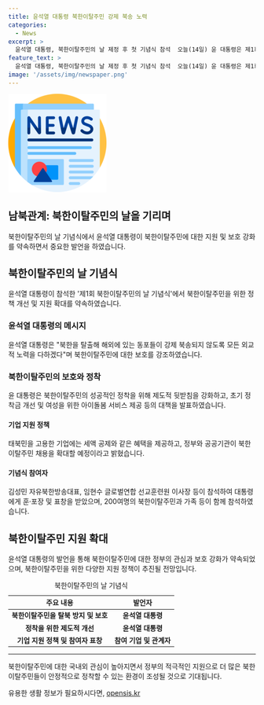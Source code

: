 ```yaml
---
title: 윤석열 대통령 북한이탈주민 강제 북송 노력
categories:
  - News
excerpt: >
  윤석열 대통령, 북한이탈주민의 날 제정 후 첫 기념식 참석  오늘(14일) 윤 대통령은 제1회 북한이탈주민의 날 기념식에서 북한이탈주민에 대한 정착 지원을 강화하고자 세액 공제와 같은 혜택을 제공하겠다고 발표했습니다. 또한, 동포들을 보호하고 포용하기 위해 외교적 노력을 다할 것이라고 강조했으며, 북한 정권의 인권 침해를 비판하기도 했습니다. 이를 통해 북한이탈주민의 안전과 성공적인 정착을 위한 제도적 뒷받침을 약속했습니다.
feature_text: >
  윤석열 대통령, 북한이탈주민의 날 제정 후 첫 기념식 참석  오늘(14일) 윤 대통령은 제1회 북한이탈주민의 날 기념식에서 북한이탈주민에 대한 정착 지원을 강화하고자 세액 공제와 같은 혜택을 제공하겠다고 발표했습니다. 또한, 동포들을 보호하고 포용하기 위해 외교적 노력을 다할 것이라고 강조했으며, 북한 정권의 인권 침해를 비판하기도 했습니다. 이를 통해 북한이탈주민의 안전과 성공적인 정착을 위한 제도적 뒷받침을 약속했습니다.
image: '/assets/img/newspaper.png'
---
```


<p><img src="/assets/img/newspaper.png" alt="kimp 속보" /></p>

<h2>남북관계: 북한이탈주민의 날을 기리며</h2>

<p data-ke-size="size16">북한이탈주민의 날 기념식에서 윤석열 대통령이 북한이탈주민에 대한 지원 및 보호 강화를 약속하면서 중요한 발언을 하였습니다.</p>

<h2 data-ke-size="size26">북한이탈주민의 날 기념식</h2>

<p data-ke-size="size16">윤석열 대통령이 참석한 '제1회 북한이탈주민의 날 기념식'에서 북한이탈주민을 위한 정책 개선 및 지원 확대를 약속하였습니다.</p>

<h3>윤석열 대통령의 메시지</h3>

<p data-ke-size="size16">윤석열 대통령은 "북한을 탈출해 해외에 있는 동포들이 강제 북송되지 않도록 모든 외교적 노력을 다하겠다"며 북한이탈주민에 대한 보호를 강조하였습니다.</p>

<h3>북한이탈주민의 보호와 정착</h3>

<p data-ke-size="size16">윤 대통령은 북한이탈주민의 성공적인 정착을 위해 제도적 뒷받침을 강화하고, 초기 정착금 개선 및 여성을 위한 아이돌봄 서비스 제공 등의 대책을 발표하였습니다.</p>

<h4>기업 지원 정책</h4>

<p data-ke-size="size16">태북민을 고용한 기업에는 세액 공제와 같은 혜택을 제공하고, 정부와 공공기관이 북한이탈주민 채용을 확대할 예정이라고 밝혔습니다.</p>

<h4>기념식 참여자</h4>

<p data-ke-size="size16">김성민 자유북한방송대표, 임현수 글로벌연합 선교훈련원 이사장 등이 참석하여 대통령에게 훈·포장 및 표창을 받았으며, 200여명의 북한이탈주민과 가족 등이 함께 참석하였습니다.</p>

<h2 data-ke-size="size26">북한이탈주민 지원 확대</h2>

<p data-ke-size="size16">윤석열 대통령의 발언을 통해 북한이탈주민에 대한 정부의 관심과 보호 강화가 약속되었으며, 북한이탈주민을 위한 다양한 지원 정책이 추진될 전망입니다.</p>

<table>
<caption>북한이탈주민의 날 기념식</caption>
<thead>
<tr>
<th scope="col">주요 내용</th>
<th scope="col">발언자</th>
</tr>
</thead>
<tbody>
<tr>
<td style="text-align: center; height: 17px;"><b>북한이탈주민을 탈북 방지 및 보호</b></td>
<td style="text-align: center; height: 17px;"><b>윤석열 대통령</b></td>
</tr>
<tr>
<td style="text-align: center; height: 17px;"><b>정착을 위한 제도적 개선</b></td>
<td style="text-align: center; height: 17px;"><b>윤석열 대통령</b></td>
</tr>
<tr>
<td style="text-align: center; height: 17px;"><b>기업 지원 정책 및 참여자 표창</b></td>
<td style="text-align: center; height: 17px;"><b>참여 기업 및 관계자</b></td>
</tr>
</tbody>
</table>

<hr>

<p data-ke-size="size16">북한이탈주민에 대한 국내외 관심이 높아지면서 정부의 적극적인 지원으로 더 많은 북한이탈주민들이 안정적으로 정착할 수 있는 환경이 조성될 것으로 기대됩니다.</p>
유용한 생활 정보가 필요하시다면, <a href="https://opensis.kr" rel="dofollow">opensis.kr</a>


